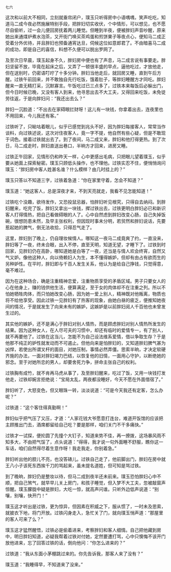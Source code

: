     七六 

   这次和以前大不相同，立刻就垂帘闭户，璞玉只听得房中小语喁喁，笑声吃吃，知道马二成今夜必然施展特别手段，把胖妇切实收伏，个中情形，可以想见，也不愿尽自偷听，过一会儿便回房抚着两儿睡觉。但睡到半夜，便被胖妇声音吵醒，原来她出来通煤炉煮水泡茶，又开街门唤买茶鸡蛋和煎饼果子等夜点心，便知马二成正受着分外优待，并且胖妇也预备通宵达旦，伺候这位如意郎君了。不由暗喜马二成的成功，即是自己的喜信，料想不久便可以脱出罗网了。

   及至次日早晨，璞玉起身不久，胖妇房中便也有了声息，马二成言说有事要走。胖妇坚留不放，毕竟在起床之后，又弄了一顿很丰盛的早点，逼他吃过，才放他走，但在送别时，仍密语叮咛了十多分钟。胖妇当他走后，就回房又睡，直到午后方醒。过铁午前回来，并不敢独自先行吃饭，饿着肚子，等胖妇睡醒方才同吃。胖妇醒来一直无精打采，沉默寡言。午饭吃过已三点多了，过铁本来每饭后必躲出门，但今日时候已晚，又没有客人到来，他寻思出去不大工夫，又得回来吃饭，未免徒劳往返，于是向胖妇问：“我还出去么？”

   胖妇一沉脸道：“不出去在家碍眼拦财呀！这儿有一块钱，你拿着出去，连夜里也不用回来，今儿我还有客。”

   过铁听了，只眦咕着眼儿，似乎已感觉到兆头不好，因为胖妇每接客人，常常当作谈料，向过铁述说，这次对住夜客人，竟一字不提，他自然有些心疑，但是不敢现于词色。接着过铁就出去了。到了夜间，马二成又来，胖妇和他打得更热。到了次日，马二成走时，胖妇直送出巷口，半晌方才回来，进房又睡。

   过铁正午回家，见情形仍和昨天一样，心中更感出毛病，只把眼儿望着璞玉，似乎要从她面上探索秘密。璞玉只顾低头操作，也不理他。过铁实忍不住，便悄悄询问璞玉：“胖妇房中客人姓甚名谁？什么模样？由几时挂上的？”

   璞玉只答以不知道三字，过铁着急道：“你在家里守着，怎会不知道？”

   璞玉道：“她这客人，总是深夜才来，不到天亮就走，我看不见怎能知道！”

   过铁吃个没趣，欲待发作，又恐投鼠忌器，怕胖妇听见根究，只得自去纳闷。到胖妇醒来，吃完了饭，胖妇又拿出一块钱，撵过铁出去，过铁更明白胖妇必已和新识客人打得情热，把自己看做碍眼的人了。心中自然虑到胖妇改变心肠，自己失掉饭碗，很想防患未然，及早主张权利，但因现时事未分明，若贸然和胖妇说话，先要惹起她的脾气，倒无法收拾，只得忍气走了。

   这里，胖妇到了晚上，仍自理妆候情人。哪知这一夜马二成竟爽了约，一直没来，胖妇等了一夜，终未合眼，出入不停，直至天明，知道无望，才睡下了。过铁到时回家，见胖妇仍在高卧，哪知道她是白等了一夜，还当是与情人欢会终宵，自然又气又妒。像他这种人，向以倚赖妇人为生，本不懂得嫉妒，但却有由占有欲而生的另种妒性。在平时，胖妇即与千百人发生关系，他认为是给自己挣钱，只觉得意，毫不难过。

   因为在这种场合，确是注重精神恋爱，注重物质享受的矛盾区域。男子只要女人的心在他身上，赚的钱供他生活，便算满足，至于女的肉体却不在注重之列。所以不怕她牺牲肉体，而只怕她改变心肠，因为她一爱上别人，精神既对他叛离，物质也将不给他享受。因此过铁一见胖妇有了热客的现象，由她白昼的疲乏，便推知她夜间的情况，于是就发生了向来未有的嫉妒，这嫉妒是以前胖妇阅人千百他也未曾发生过的。

   其实他的嫉妒，还不是满心于胖妇对别人情热，而是顾虑胖妇对别人情热所发生的结果。因为这种女人，在人尽可夫的习惯中，却还有临时的爱情专一，有了别人，就不再要他了。过铁在这当儿，怎能不为自己设法维系爱情，借以争取生存？于是他那不纯正的妒性就发动而不可遏止。但他向来是怕胖妇的，又知道胖妇脾气甚为凶悍，若使出所谓叉杆的面目，对她压制，事情必然弄僵。思索半晌，才决定软硬齐施的办法，一面对胖妇竭力巴结，以恢复他的旧情，一面用心守护，以断绝她的邪念。至于对她所恋的男人，却要舍死力争，拼命主张自己的权利。

   过铁胸有成竹，就不肯再马虎从事了，及至胖妇醒来，吃过了饭，又用一块钱打发他走，过铁却婉言拒绝说：“宝局太乱，两夜都没睡好，今天不愿在外面借宿了。”

   胖妇听了，大怒变色，但又眼珠一转，淡淡说道：“可是今天我还有定客，怎么办呢？”

   过铁道：“这个客住得真勤啊！”

   胖妇似乎把气压了又压，才道：“人家花钱大爷愿意打连台，难道开饭馆的应该把主顾推出门去，酒席都留给自己吃？要是那样，咱们关门不干多痛快。”

   过铁才一试探，便抡圆了先撞个大钉子，知道来势不佳，再一撩拨，这场暴风雨不知多大，不由把气馁了，点头说道：“得得，我才说一句外面睡不舒服，瞧你这一车话，咱们自然得尽着生意作呀！我走我走，你别着急。”

   胖妇听出他的腔儿不亮，也没答碴儿。过铁自己走了，他前脚出门，胖妇在房中就王八小子该死东西挨千刀的骂起来，虽未提名道姓，但可知是骂过铁。

   到了晚晌，胖妇仍是整妆以待，但马二成到夜半还未前来。璞玉恐怕胖妇心中不顺，把自己煞气，就早早儿关上房门，和孩子睡觉，但入梦不大工夫，忽被敲窗声惊醒。璞玉朦胧中疑是胖妇，大吃一惊，就高声问谁。只听外边低声说道：“别嚷，别嚷，快开门！”

   璞玉这才听出是过铁，更为惊异，但因素在积威之下，服从惯了，一时未及思索，就披衣下地，将门开放。过铁闪身走入，急忙关了门，就向璞玉悄声道：“那屋里的客人可来了么？”

   璞玉这才猛然醒悟，过铁必是偷着进来，考察胖妇和客人细情。自己把他藏到房中，明日胖妇知道，必疑我帮着过铁对付她，定然要遭打骂，心中只懊悔不该开门放他进来，忘了回答过铁的话，倒向他问：“你怎么进来的？”

   过铁道：“我从东面小茅棚跳过来的。你先告诉我，那客人来了没有？”

   璞玉道：“我睡得早，不知道来了没来。”

